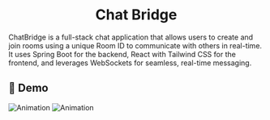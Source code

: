 <div align="center">

<h1>Chat Bridge</h1>
</div>
ChatBridge is a full-stack chat application that allows users to create and join rooms using a unique Room ID to communicate with others in real-time. It uses Spring Boot for the backend, React with Tailwind CSS for the frontend, and leverages WebSockets for seamless, real-time messaging.



## 🎥 Demo

![Animation](./Extension/NotePilot-EXT/assets/NotePilot.gif)
![Animation](./Extension/NotePilot-EXT/assets/NotePilot.gif)
